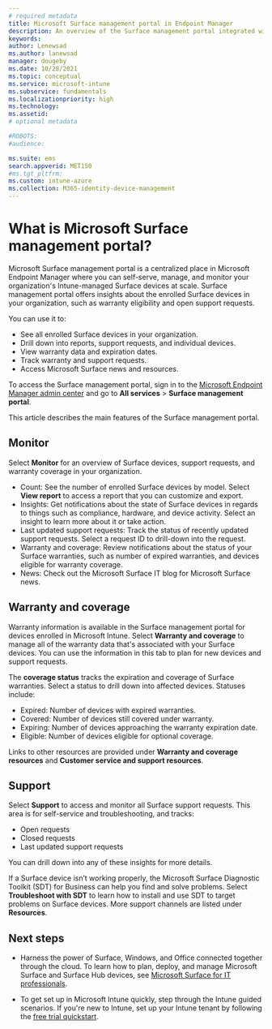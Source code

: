 ```yaml
---
# required metadata
title: Microsoft Surface management portal in Endpoint Manager
description: An overview of the Surface management portal integrated with Microsoft Intune and Microsoft Endpoint Manager.  
keywords:
author: Lenewsad
ms.author: lanewsad
manager: dougeby
ms.date: 10/28/2021
ms.topic: conceptual
ms.service: microsoft-intune
ms.subservice: fundamentals
ms.localizationpriority: high
ms.technology:
ms.assetid: 
# optional metadata

#ROBOTS:
#audience:

ms.suite: ems
search.appverid: MET150
#ms.tgt_pltfrm:
ms.custom: intune-azure 
ms.collection: M365-identity-device-management
---
```


# What is Microsoft Surface management portal?  

Microsoft Surface management portal is a centralized place in Microsoft Endpoint Manager where you can self-serve, manage, and monitor your organization's Intune-managed Surface devices at scale. Surface management portal offers insights about the enrolled Surface devices in your organization, such as warranty eligibility and open support requests. 

You can use it to:

* See all enrolled Surface devices in your organization.  
* Drill down into reports, support requests, and individual devices.  
* View warranty data and expiration dates.   
* Track warranty and support requests.  
* Access Microsoft Surface news and resources.  

To access the Surface management portal, sign in to the [Microsoft Endpoint Manager admin center](https://go.microsoft.com/fwlink/?linkid=2109431) and go to **All services** > **Surface management portal**. 

This article describes the main features of the Surface management portal. 

## Monitor  
Select **Monitor** for an overview of Surface devices, support requests, and warranty coverage in your organization.  

* Count: See the number of enrolled Surface devices by model. Select **View report** to access a report that you can customize and export.      
* Insights: Get notifications about the state of Surface devices in regards to things such as compliance, hardware, and device activity. Select an insight to learn more about it or take action.   
* Last updated support requests: Track the status of recently updated support requests. Select a request ID to drill-down into the request.   
* Warranty and coverage: Review notifications about the status of your Surface warranties, such as number of expired warranties, and devices eligible for warranty coverage.  
* News: Check out the Microsoft Surface IT blog for Microsoft Surface news.  

## Warranty and coverage  
Warranty information is available in the Surface management portal for devices enrolled in Microsoft Intune. Select **Warranty and coverage** to manage all of the warranty data that's associated with your Surface devices. You can use the information in this tab to plan for new devices and support requests. 

The **coverage status** tracks the expiration and coverage of Surface warranties. Select a status to drill down into affected devices. Statuses include:    
 
 * Expired: Number of devices with expired warranties.  
 * Covered: Number of  devices still covered under warranty.  
 * Expiring: Number of devices approaching the warranty expiration date.  
 * Eligible: Number of devices eligible for optional coverage.  

Links to other resources are provided under **Warranty and coverage resources** and **Customer service and support resources**.   

## Support  
Select **Support** to access and monitor all Surface support requests. This area is for self-service and troubleshooting, and tracks:  

* Open requests  
* Closed requests  
* Last updated support requests  

You can drill down into any of these insights for more details. 

If a Surface device isn’t working properly, the Microsoft Surface Diagnostic Toolkit (SDT) for Business can help you find and solve problems. Select **Troubleshoot with SDT** to learn how to install and use SDT to target problems on Surface devices. More support channels are listed under **Resources**.  

## Next steps

* Harness the power of Surface, Windows, and Office connected together through the cloud. To learn how to plan, deploy, and manage Microsoft Surface and Surface Hub devices, see [Microsoft Surface for IT professionals](https://docs.microsoft.com/surface/).   

* To get set up in Microsoft Intune quickly, step through the Intune guided scenarios. If you're new to Intune, set up your Intune tenant by following the [free trial quickstart](free-trial-sign-up.md).  